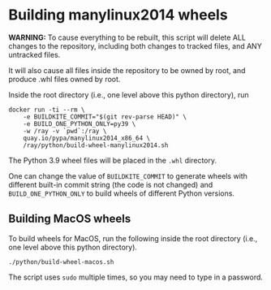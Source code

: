 # Building manylinux2014 wheels

**WARNING:** To cause everything to be rebuilt, this script will delete ALL changes to the
repository, including both changes to tracked files, and ANY untracked files.

It will also cause all files inside the repository to be owned by root, and
produce .whl files owned by root.

Inside the root directory (i.e., one level above this python directory), run

```
docker run -ti --rm \
    -e BUILDKITE_COMMIT="$(git rev-parse HEAD)" \
    -e BUILD_ONE_PYTHON_ONLY=py39 \
    -w /ray -v `pwd`:/ray \
    quay.io/pypa/manylinux2014_x86_64 \
    /ray/python/build-wheel-manylinux2014.sh
```

The Python 3.9 wheel files will be placed in the `.whl` directory.

One can change the value of `BUILDKITE_COMMIT` to generate wheels with
different built-in commit string (the code is not changed) and
`BUILD_ONE_PYTHON_ONLY` to build wheels of different Python versions.

## Building MacOS wheels

To build wheels for MacOS, run the following inside the root directory (i.e.,
one level above this python directory).

```
./python/build-wheel-macos.sh
```

The script uses `sudo` multiple times, so you may need to type in a password.
